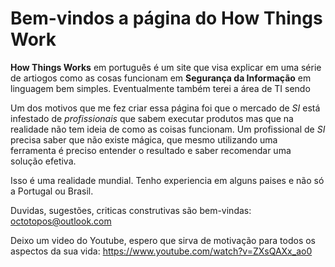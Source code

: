 # Bem-vindos a página do How Things Work

**How Things Works** em português é um site que visa explicar em uma série de artiogos como as cosas funcionam em **Segurança da Informação** em linguagem bem simples. Eventualmente também terei a área de TI sendo 

Um dos motivos que me fez criar essa página foi que o mercado de *SI* está infestado de *profissionais* que sabem executar produtos mas que na realidade não tem ideia de como as coisas funcionam. Um profissional de *SI* precisa saber que não existe mágica, que mesmo utilizando uma ferramenta é preciso entender o resultado e saber recomendar uma solução efetiva.

Isso é uma realidade mundial. Tenho experiencia em alguns paises e não só a Portugal ou Brasil.

Duvidas, sugestões, criticas construtivas são bem-vindas: octotopos@outlook.com

Deixo um video do Youtube, espero que sirva de motivação para todos os aspectos da sua vida: https://www.youtube.com/watch?v=ZXsQAXx_ao0








